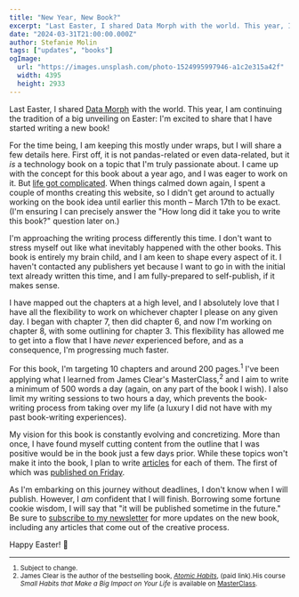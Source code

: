 ```yaml
---
title: "New Year, New Book?"
excerpt: "Last Easter, I shared Data Morph with the world. This year, I am continuing the tradition of a big unveiling on Easter. Learn more about my latest project in this blog post."
date: "2024-03-31T21:00:00.000Z"
author: Stefanie Molin
tags: ["updates", "books"]
ogImage:
  url: "https://images.unsplash.com/photo-1524995997946-a1c2e315a42f"
  width: 4395
  height: 2933
---
```


Last Easter, I shared [Data Morph](https://stefaniemolin.com/data-morph/) with the world. This year, I am continuing the tradition of a big unveiling on Easter: I'm excited to share that I have started writing a new book!

For the time being, I am keeping this mostly under wraps, but I will share a few details here. First off, it is not pandas-related or even data-related, but it *is* a technology book on a topic that I'm truly passionate about. I came up with the concept for this book about a year ago, and I was eager to work on it. But [life got complicated](/blog/confessions-of-a-professor/to-be-or-not-to-be/). When things calmed down again, I spent a couple of months creating this website, so I didn't get around to actually working on the book idea until earlier this month – March 17th to be exact. (I'm ensuring I can precisely answer the "How long did it take you to write this book?" question later on.)

I'm approaching the writing process differently this time. I don't want to stress myself out like what inevitably happened with the other books. This book is entirely my brain child, and I am keen to shape every aspect of it. I haven't contacted any publishers yet because I want to go in with the initial text already written this time, and I am fully-prepared to self-publish, if it makes sense.

I have mapped out the chapters at a high level, and I absolutely love that I have all the flexibility to work on whichever chapter I please on any given day. I began with chapter 7, then did chapter 6, and now I'm working on chapter 8, with some outlining for chapter 3. This flexibility has allowed me to get into a flow that I have *never* experienced before, and as a consequence, I'm progressing much faster.

For this book, I'm targeting 10 chapters and around 200 pages.<sup>1</sup> I've been applying what I learned from James Clear's MasterClass,<sup>2</sup> and I aim to write a minimum of 500 words a day (again, on any part of the book I wish). I also limit my writing sessions to two hours a day, which prevents the book-writing process from taking over my life (a luxury I did not have with my past book-writing experiences).

My vision for this book is constantly evolving and concretizing. More than once, I have found myself cutting content from the outline that I was positive would be in the book just a few days prior. While these topics won't make it into the book, I plan to write [articles](/articles) for each of them. The first of which was [published on Friday](/articles/devx/pre-commit/setup-guide/).

As I'm embarking on this journey without deadlines, I don't know when I will publish. However, I *am* confident that I will finish. Borrowing some fortune cookie wisdom, I will say that "it will be published sometime in the future." Be sure to [subscribe to my newsletter](/newsletter) for more updates on the new book, including any articles that come out of the creative process.

Happy Easter! 🐣

<small class="leading-snug">
<hr class="w-1/2" />

1. Subject to change.
2. James Clear is the author of the bestselling book, *[Atomic Habits](https://amzn.to/3TZ2aBd)*, (paid link).His course *Small Habits that Make a Big Impact on Your Life* is available on [MasterClass](https://www.masterclass.com/classes/small-habits-that-make-a-big-impact-on-your-life).

</small>
